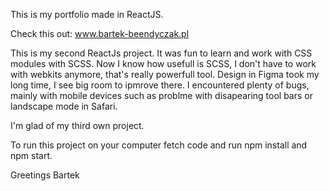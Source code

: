 This is my portfolio made in ReactJS.

Check this out: www.bartek-beendyczak.pl

This is my second ReactJs project. It was fun to learn and work with CSS modules with SCSS. Now I know how usefull is SCSS, I don't have to work with webkits anymore, that's really powerfull tool.  Design in Figma took my long time, I see big room to ipmrove there. I encountered plenty of bugs, mainly with mobile devices such as problme with disapearing tool bars or landscape mode in Safari.

I'm glad of my third own project.



To run this project on your computer fetch code and run npm install and npm start.



Greetings 
Bartek



